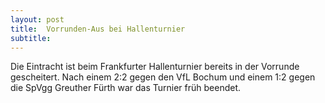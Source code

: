 ```yaml
---
layout: post
title:  Vorrunden-Aus bei Hallenturnier
subtitle:  
---
```


Die Eintracht ist beim Frankfurter Hallenturnier bereits in der Vorrunde gescheitert. Nach einem 2:2 gegen den VfL Bochum und einem 1:2 gegen die SpVgg Greuther Fürth war das Turnier früh beendet.



